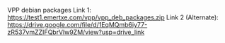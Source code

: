 VPP debian packages
Link 1: https://test1.emertxe.com/vpp/vpp_deb_packages.zip
Link 2 (Alternate): https://drive.google.com/file/d/1EqMQmb6iy77-zR537vmZZIFQbrVlw9ZM/view?usp=drive_link
